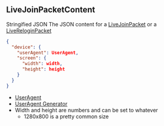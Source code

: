 ## LiveJoinPacketContent
<span class="type">Stringified JSON</span>
The JSON content for a [LiveJoinPacket](#/enum/LiveJoinPacket) or a [LiveReloginPacket](#/enum/LiveReloginPacket)

```JSON
{
  "device": {
    "userAgent": UserAgent,
    "screen": {
      "width": width,
      "height": height
    }
  }
}
```
- [UserAgent](https://developer.mozilla.org/en-US/docs/Web/HTTP/Headers/User-Agent)
- [UserAgent Generator](https://npmjs.com/package/user-agents)
- Width and height are numbers and can be set to whatever
  - 1280x800 is a pretty common size
